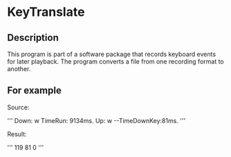 # KeyTranslate

## Description

This program is part of a software package that records keyboard events for later playback. The program converts a file from one recording format to another. 

## For example

Source:

'''
Down: w  TimeRun: 9134ms.
Up:   w  --TimeDownKey:81ms.
'''

Result:

'''
<CodeKey>   <TimeDownKey>   <TimeWait>
119 81  0
'''

